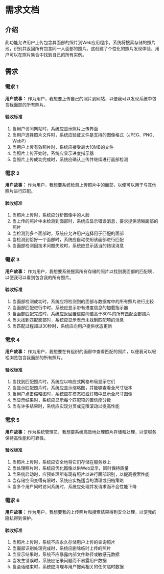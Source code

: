 # 需求文档

## 介绍

此功能允许用户上传包含其面部的照片到Web应用程序。系统将搜索存储的照片池，识别并返回所有包含同一人面部的照片。这创建了个性化的照片发现体验，用户可以在照片集合中找到自己的所有实例。

## 需求

### 需求 1

**用户故事：** 作为用户，我想要上传自己的照片到网站，以便我可以发现系统中包含我面部的所有照片。

#### 验收标准

1. 当用户访问网站时，系统应显示照片上传界面
2. 当用户选择照片文件时，系统应验证文件是支持的图像格式（JPEG、PNG、WebP）
3. 当用户上传有效照片时，系统应接受最大10MB的文件
4. 当照片上传开始时，系统应显示进度指示器
5. 当照片上传成功完成时，系统应确认上传并继续进行面部检测

### 需求 2

**用户故事：** 作为用户，我想要系统检测上传照片中的面部，以便可以用于与其他照片进行匹配。

#### 验收标准

1. 当照片上传时，系统应分析图像中的人脸
2. 当上传的照片中未检测到面部时，系统应显示错误消息，要求提供清晰面部的照片
3. 当检测到多个面部时，系统应允许用户选择用于匹配的面部
4. 当检测到恰好一个面部时，系统应自动使用该面部进行匹配
5. 当面部检测因技术问题失败时，系统应显示适当的错误消息

### 需求 3

**用户故事：** 作为用户，我想要系统搜索所有存储的照片以找到我面部的匹配项，以便我可以看到包含我的所有照片。

#### 验收标准

1. 当面部检测成功时，系统应将检测到的面部与数据库中的所有照片进行比较
2. 当面部匹配进行中时，系统应显示带有进度信息的加载指示器
3. 当面部匹配完成时，系统应返回置信度阈值高于80%的所有匹配面部照片
4. 当未找到匹配面部时，系统应显示表示未找到匹配项的消息
5. 当匹配过程超过30秒时，系统应向用户提供状态更新

### 需求 4

**用户故事：** 作为用户，我想要在有组织的画廊中查看匹配的照片，以便我可以轻松浏览包含我面部的所有照片。

#### 验收标准

1. 当找到匹配照片时，系统应以响应式网格布局显示它们
2. 当显示匹配照片时，系统应显示缩略图，并能够查看全尺寸版本
3. 当用户点击缩略图时，系统应在模态框或灯箱中显示全尺寸图像
4. 当显示结果时，系统应显示每个匹配项的置信度分数
5. 当有许多结果时，系统应实现分页或无限滚动以提高性能

### 需求 5

**用户故事：** 作为系统管理员，我想要系统高效地处理照片存储和处理，以便服务保持高性能和可靠性。

#### 验收标准

1. 当照片上传时，系统应安全地将它们存储在服务器上
2. 当处理照片时，系统应优化图像以供Web显示，同时保持质量
3. 当系统启动时，应预处理所有现有照片以进行面部识别，以提高搜索性能
4. 当存储空间变得有限时，系统应实施适当的清理或归档策略
5. 当多个用户同时访问系统时，系统应处理并发请求而不会性能下降

### 需求 6

**用户故事：** 作为用户，我想要我的上传照片和搜索结果得到安全处理，以便我的隐私得到保护。

#### 验收标准

1. 当照片上传时，系统不应永久存储用户上传的查询照片
2. 当面部识别处理完成时，系统应删除临时上传的照片
3. 当显示结果时，系统不应暴露内部文件路径或敏感元数据
4. 当发生错误时，系统应记录问题而不暴露用户数据
5. 当会话结束时，系统应清理与用户搜索相关的任何临时数据
